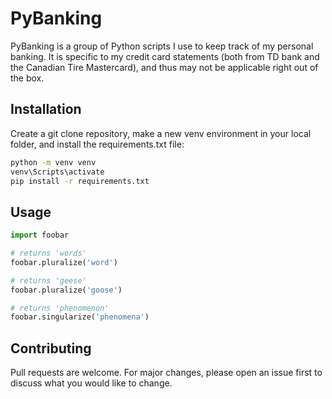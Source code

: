 # PyBanking

PyBanking is a group of Python scripts I use to keep track of my personal banking. It is specific to my credit card statements (both from TD bank and the Canadian Tire Mastercard), and thus may not be applicable right out of the box.

## Installation

Create a git clone repository, make a new venv environment in your local folder, and install the requirements.txt file:

```cmd
python -m venv venv
venv\Scripts\activate
pip install -r requirements.txt 
```

## Usage

```python
import foobar

# returns 'words'
foobar.pluralize('word')

# returns 'geese'
foobar.pluralize('goose')

# returns 'phenomenon'
foobar.singularize('phenomena')
```

## Contributing
Pull requests are welcome. For major changes, please open an issue first to discuss what you would like to change.